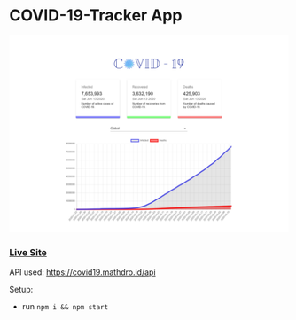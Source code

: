 # COVID-19-Tracker App
![COVID-19 Tracker](CoronaVirusTracker_page-0001.jpg)

### [Live Site](https://covidometer.surge.sh/)

API used: https://covid19.mathdro.id/api

Setup:
- run ```npm i && npm start```
